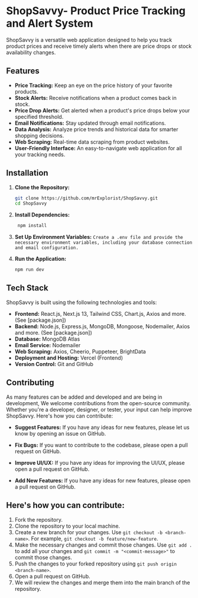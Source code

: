 # ShopSavvy- Product Price Tracking and Alert System

ShopSavvy is a versatile web application designed to help you track product prices and receive timely alerts when there are price drops or stock availability changes.

## Features

- **Price Tracking:** Keep an eye on the price history of your favorite products.
- **Stock Alerts:** Receive notifications when a product comes back in stock.
- **Price Drop Alerts:** Get alerted when a product's price drops below your specified threshold.
- **Email Notifications:** Stay updated through email notifications.
- **Data Analysis:** Analyze price trends and historical data for smarter shopping decisions.
- **Web Scraping:** Real-time data scraping from product websites.
- **User-Friendly Interface:** An easy-to-navigate web application for all your tracking needs.

## Installation

1. **Clone the Repository:**

   ```bash
   git clone https://github.com/mrExplorist/ShopSavvy.git
   cd ShopSavvy
   ```

2. **Install Dependencies:**

   ```bash
    npm install
   ```

3. **Set Up Environment Variables:**
   `Create a .env file and provide the necessary environment variables, including your database connection and email configuration.`

4. **Run the Application:**

   ```bash
   npm run dev
   ```

## Tech Stack

ShopSavvy is built using the following technologies and tools:

- **Frontend:** React.js, Next.js 13, Tailwind CSS, Chart.js, Axios and more. (See [package.json])
- **Backend:** Node.js, Express.js, MongoDB, Mongoose, Nodemailer, Axios and more. (See [package.json])
- **Database:** MongoDB Atlas
- **Email Service:** Nodemailer
- **Web Scraping:** Axios, Cheerio, Puppeteer, BrightData
- **Deployment and Hosting:** Vercel (Frontend)
- **Version Control:** Git and GitHub

## Contributing

As many features can be added and developed and are being in development,
We welcome contributions from the open-source community. Whether you're a developer, designer, or tester, your input can help improve ShopSavvy. Here's how you can contribute:

- **Suggest Features:** If you have any ideas for new features, please let us know by opening an issue on GitHub.
- **Fix Bugs:** If you want to contribute to the codebase, please open a pull request on GitHub.

- **Improve UI/UX:** If you have any ideas for improving the UI/UX, please open a pull request on GitHub.
- **Add New Features:** If you have any ideas for new features, please open a pull request on GitHub.

## Here's how you can contribute:

1. Fork the repository.
2. Clone the repository to your local machine.
3. Create a new branch for your changes. Use `git checkout -b <branch-name>`. For example, `git checkout -b feature/new-feature`.
4. Make the necessary changes and commit those changes. Use `git add .` to add all your changes and `git commit -m "<commit-message>"` to commit those changes.
5. Push the changes to your forked repository using `git push origin <branch-name>`.
6. Open a pull request on GitHub.
7. We will review the changes and merge them into the main branch of the repository.
